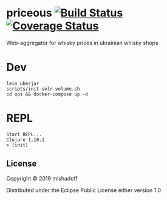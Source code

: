 # priceous [![Build Status](https://api.travis-ci.org/mishadoff/priceous.png)](https://travis-ci.org/mishadoff/priceous) [![Coverage Status](https://coveralls.io/repos/github/mishadoff/priceous/badge.svg?branch=master)](https://coveralls.io/github/mishadoff/priceous?branch=master)

Web-aggregator for whisky prices in ukrainian whisky shops

# Dev

```
lein uberjar
scripts/init-solr-volume.sh
cd ops && docker-compose up -d
```

# REPL

```
Start REPL...
Clojure 1.10.1
> (init)
```

## License

Copyright © 2019 mishadoff

Distributed under the Eclipse Public License either version 1.0